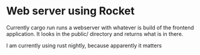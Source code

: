 # Web server using Rocket

Currently cargo run runs a webserver with whatever is build of the frontend application. It looks in the public/ directory and returns what is in there.

I am currently using rust nightly, because apparently it matters